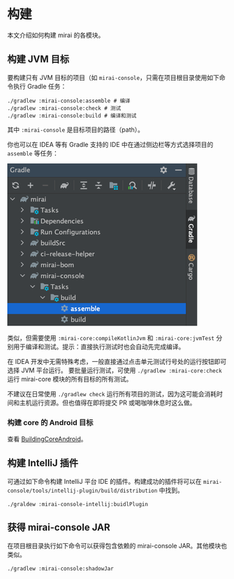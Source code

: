 # 构建

本文介绍如何构建 mirai 的各模块。

## 构建 JVM 目标

要构建只有 JVM 目标的项目（如 `mirai-console`，只需在项目根目录使用如下命令执行
Gradle 任务：

```shell
./gradlew :mirai-console:assemble # 编译
./gradlew :mirai-console:check # 测试
./gradlew :mirai-console:build # 编译和测试
```

其中 `:mirai-console` 是目标项目的路径（path）。

你也可以在 IDEA 等有 Gradle 支持的 IDE 中在通过侧边栏等方式选择项目的 `assemble` 等任务：

![](images/run-gradle-tasks-in-idea.png)

类似，但需要使用 `:mirai-core:compileKotlinJvm` 和 `:mirai-core:jvmTest`
分别用于编译和测试。提示：直接执行测试时也会自动先完成编译。

在 IDEA 开发中无需特殊考虑，一般直接通过点击单元测试行号处的运行按钮即可选择 JVM 平台运行。
要批量运行测试，可使用 `./gradlew :mirai-core:check` 运行 mirai-core 模块的所有目标的所有测试。

不建议在日常使用 `./gradlew check` 运行所有项目的测试，因为这可能会消耗时间和主机运行资源。但也值得在即将提交 PR 或喝咖啡休息时这么做。

### 构建 core 的 Android 目标

查看 [BuildingCoreAndroid](BuildingCoreAndroid.md)。

## 构建 IntelliJ 插件

可通过如下命令构建 IntelliJ 平台 IDE 的插件。构建成功的插件将可以在 `mirai-console/tools/intellij-plugin/build/distribution` 中找到。

```shell
./graldew :mirai-console-intellij:buidlPlugin
```

## 获得 mirai-console JAR

在项目根目录执行如下命令可以获得包含依赖的 mirai-console JAR。其他模块也类似。

```shell
./gradlew :mirai-console:shadowJar
```
